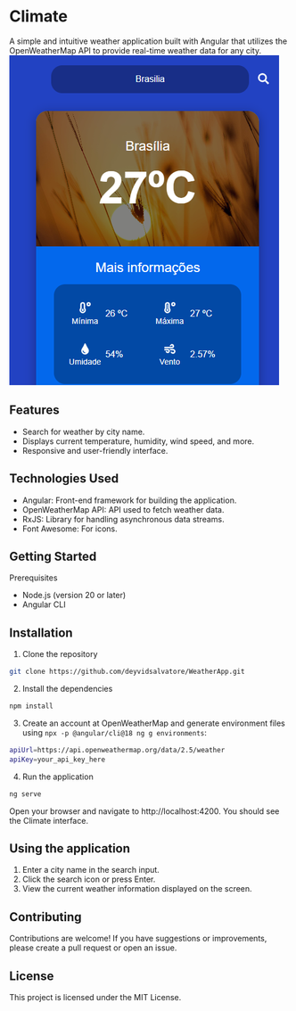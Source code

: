 # Climate

A simple and intuitive weather application built with Angular that utilizes the OpenWeatherMap API to provide real-time weather data for any city.
![alt text](docs/print1.png)

## Features
- Search for weather by city name.
- Displays current temperature, humidity, wind speed, and more.
- Responsive and user-friendly interface.

## Technologies Used
- Angular: Front-end framework for building the application.
- OpenWeatherMap API: API used to fetch weather data.
- RxJS: Library for handling asynchronous data streams.
- Font Awesome: For icons.

## Getting Started
Prerequisites
- Node.js (version 20 or later)
- Angular CLI

## Installation
1. Clone the repository
```bash
git clone https://github.com/deyvidsalvatore/WeatherApp.git
```
2. Install the dependencies
```bash
npm install
```
3. Create an account at OpenWeatherMap and generate environment files using ```npx -p @angular/cli@18 ng g environments```:
```bash
apiUrl=https://api.openweathermap.org/data/2.5/weather
apiKey=your_api_key_here
```

4. Run the application
```bash
ng serve
```

Open your browser and navigate to http://localhost:4200. You should see the Climate interface.

## Using the application
1. Enter a city name in the search input.
2. Click the search icon or press Enter.
3. View the current weather information
displayed on the screen.

## Contributing
Contributions are welcome! If you have suggestions or improvements, please create a pull request or open an issue.

## License
This project is licensed under the MIT License.